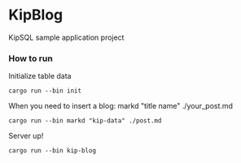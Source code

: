 # KipBlog

KipSQL sample application project

### How to run

Initialize table data
```
cargo run --bin init
```

When you need to insert a blog: markd "title name" ./your_post.md
```
cargo run --bin markd "kip-data" ./post.md
```

Server up!

```
cargo run --bin kip-blog
```